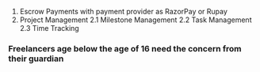 1. Escrow Payments with payment provider as RazorPay or Rupay
2. Project Management
    2.1 Milestone Management
    2.2 Task Management
    2.3 Time Tracking
### Freelancers age below the age of 16 need the concern from their guardian